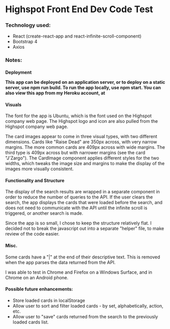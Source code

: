 <h1>Highspot Front End Dev Code Test</h1>
      <h3>Technology used:</h3>
      <ul>
          <li>React (create-react-app and react-infinite-scroll-component)</li>
          <li>Bootstrap 4</li>
          <li>Axios</li>
      </ul>
   <h3>Notes:</h3>
<h4>Deployment</4>
<p>This app can be deployed on an application server, or to deploy on a static server, use npm run build. To run the app locally, use npm start. You can also view this app from my Heroku account, at </p>

<h4>Visuals</h4>
<p>The font for the app is Ubuntu, which is the font used on the Highspot company web page. The Highspot logo and icon are also pulled from the Highspot company web page.</p>
<p>The card images appear to come in three visual types, with two different dimensions. Cards like "Raise Dead" are 350px across, with very narrow margins. The more common cards are 409px across with wide margins. The third type is 409px across but with narrower margins (see the card "J'Zargo"). The CardImage component applies different styles for the two widths, which tweaks the image size and margins to make the display of the images more visually consistent.</p>

<h4>Functionality and Structure</h4>
<p>The display of the search results are wrapped in a separate component in order to reduce the number of queries to the API. If the user clears the search, the app displays the cards that were loaded before the search, and does not need to communicate with the API until the infinite scroll is triggered, or another search is made.</p>
<p>Since the app is so small, I chose to keep the structure relatively flat. I decided not to break the javascript out into a separate "helper" file, to make review of the code easier.</p>

<h4>Misc.</h4>
<p>Some cards have a "|" at the end of their descriptive text. This is removed when the app parses the data returned from the API.</p>
<p>I was able to test in Chrome and Firefox on a Windows Surface, and in Chrome on an Android phone.</p>

<h4>Possible future enhancements:</h4>
<ul>
  <li>Store loaded cards in localStorage</li>
  <li>Allow user to sort and filter loaded cards - by set, alphabetically, action, etc.</li>
  <li>Allow user to "save" cards returned from the search to the previously loaded cards list.</li>
</ul>

